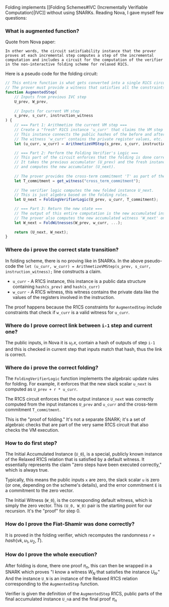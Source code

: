 Folding implements [[Folding Schemes#IVC (Incrementally Verifiable Computation)|IVC]] without using SNARKs. Reading Nova, I gave myself few questions:
### What is augmented function?

Quote from Nova paper:

```
In other words, the circuit satisfiability instance that the prover proves at each incremental step computes a step of the incremental computation and includes a circuit for the computation of the verifier in the non-interactive folding scheme for relaxed R1CS.
```

Here is a pseudo code for the folding circuit:

```javascript
// This entire function is what gets converted into a single R1CS circuit.
// The prover must provide a witness that satisfies all the constraints inside.
function AugmentedStep(
    // Inputs from previous IVC step
    U_prev, W_prev, 
    
    // Inputs for current VM step
    s_prev, s_curr, instruction_witness
) {
    // === Part 1: Arithmetize the current VM step ===
    // Create a "fresh" R1CS instance 'u_curr' that claims the VM step is correct.
    // This instance connects the public hashes of the before and after states.
    // The witness 'w_curr' contains the private register values, etc.
    let (u_curr, w_curr) = ArithmetizeVMStep(s_prev, s_curr, instruction_witness);

    // === Part 2: Perform the Folding Verifier's Logic ===
    // This part of the circuit enforces that the folding is done correctly.
    // It takes the previous accumulator (U_prev) and the fresh instance (u_curr)
    // and computes the new accumulator (U_next).
    
    // The prover provides the cross-term commitment 'T' as part of the witness.
    let T_commitment = get_witness("cross_term_commitment");
    
    // The verifier logic computes the new folded instance U_next.
    // This is just algebra based on the folding rules.
    let U_next = FoldingVerifierLogic(U_prev, u_curr, T_commitment);

    // === Part 3: Return the new state ===
    // The output of this entire computation is the new accumulated instance.
    // The prover also computes the new accumulated witness 'W_next' on the side.
    let W_next = FoldWitnesses(W_prev, w_curr, ...);
    
    return (U_next, W_next);
}
```

### Where do i prove the correct state transition?

In folding scheme, there is no proving like in SNARKs. In the above pseudo-code the `let (u_curr, w_curr) = ArithmetizeVMStep(s_prev, s_curr, instruction_witness);` line constructs a claim.

- `u_curr` - A R1CS instance, this instance is a public data structure containing `hash(s_prev)` and `hash(s_curr)`
- `w_curr` - A R1CS witness, this witness contains the private data like the values of the registers involved in the instruction.

The proof happens because the R1CS constraints for `AugmentedStep` include constraints that check if `w_curr` is a valid witness for `u_curr`.
### Where do I prove correct link between `i-1` step and current one?

The public inputs, in Nova it is $u_i.x$, contain a hash of outputs of step `i-1` and this is checked in current step that inputs match that hash, thus the link is correct.
### Where do i prove the correct folding?

The `FoldingVerifierLogic` function implements the algebraic update rules for folding. For example, it enforces that the new slack scalar `u_next` is computed as `U_prev + r * u_curr`.

The R1CS circuit enforces that the output instance `U_next` was correctly computed from the input instances `U_prev` and `u_curr` and the cross-term commitment `T_commitment`.

This is the "proof of folding." It's not a separate SNARK; it's a set of algebraic checks that are part of the very same R1CS circuit that also checks the VM execution.
### How to do first step?
The Initial Accumulated Instance (`U_0`), is a special, publicly known instance of the Relaxed R1CS relation that is satisfied by a default witness. It essentially represents the claim "zero steps have been executed correctly," which is always true.

Typically, this means the public inputs `x` are zero, the slack scalar `u` is zero (or one, depending on the scheme's details), and the error commitment `E` is a commitment to the zero vector.

The Initial Witness (`W_0`), is the corresponding default witness, which is simply the zero vector. This `(U_0, W_0)` pair is the starting point for our recursion. It's the "proof" for step 0.
### How do I prove the Fiat-Shamir was done correctly?

It is proved in the folding verifier, which recomputes the randomness $r = hash(vk, u_1, u_2, \tilde{T})$.
### How do I prove the whole execution?

After folding is done, there one proof $\pi_n$, this can then be wrapped in a SNARK which proves "I know a witness $W_N$ that satisfies the instance $U_N$." And the instance `U_N` is an instance of the Relaxed R1CS relation corresponding to the `AugmentedStep` function.

Verifier is given the definition of the `AugmentedStep` R1CS, public parts of the final accumulated instance `U_n`a and the final proof $\pi_n$